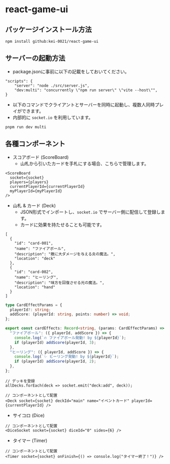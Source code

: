 # react-game-ui
## パッケージインストール方法
```
npm install github:kei-0021/react-game-ui
```

## サーバーの起動方法
- package.jsonに事前に以下の記載をしておいてください。
```
"scripts": {
    "server": "node ./src/server.js",
    "dev:multi": "concurrently \"npm run server\" \"vite --host\"",
}
```
- 以下のコマンドでクライアントとサーバーを同時に起動し、複数人同時プレイができます。
- 内部的に `socket.io` を利用しています。
```
pnpm run dev multi
```

## 各種コンポーネント
- スコアボード (ScoreBoard)
  - 山札から引いたカードを手札にする場合、こちらで管理します。
```tsx
<ScoreBoard
  socket={socket}
  players={players}
  currentPlayerId={currentPlayerId}
  myPlayerId={myPlayerId}
/>
```
- 山札 & カード (Deck)
  - JSON形式でインポートし、`socket.io` でサーバー側に配信して登録します。
  - カードに効果を持たせることも可能です。
```
[
  {
    "id": "card-001",
    "name": "ファイアボール",
    "description": "敵に大ダメージを与える炎の魔法。",
    "location": "deck"
  },
  {
    "id": "card-002",
    "name": "ヒーリング",
    "description": "味方を回復させる光の魔法。",
    "location": "hand"
  }
]
```
```ts
type CardEffectParams = {
  playerId?: string;
  addScore: (playerId: string, points: number) => void;
};

export const cardEffects: Record<string, (params: CardEffectParams) => void> = {
  "ファイアボール": ({ playerId, addScore }) => {
    console.log(`🔥 ファイアボール発動! by ${playerId}`);
    if (playerId) addScore(playerId, 3);
  },
  "ヒーリング": ({ playerId, addScore }) => {
    console.log(`✨ ヒーリング発動! by ${playerId}`);
    if (playerId) addScore(playerId, 2);
  },
};
```
```tsx
// デッキを登録
allDecks.forEach(deck => socket.emit("deck:add", deck));

// コンポーネントとして配置
<Deck socket={socket} deckId="main" name="イベントカード" playerId={currentPlayerId} />
```
- サイコロ (Dice)
```tsx
// コンポーネントとして配置
<DiceSocket socket={socket} diceId="0" sides={6} />
```
- タイマー (Timer)
```tsx
// コンポーネントとして配置
<Timer socket={socket} onFinish={() => console.log("タイマー終了！")} />
```